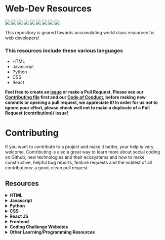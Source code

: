 # Web-Dev Resources

<a href="https://github.com/chryz-hub/web-dev-resources"><img src="https://img.shields.io/badge/PRs-welcome-green"></a> 
<a href="https://github.com/chryz-hub/web-dev-resources"><img src="https://img.shields.io/badge/Contributions-welcome-green"></a> 
<a href="https://github.com/chryz-hub/web-dev-resources/graphs/contributors"><img src="https://img.shields.io/github/contributors/chryz-Hub/web-dev-resources?style=plastic"></a>
<a href="https://github.com/chryz-hub/web-dev-resources/stargazers"><img src="https://img.shields.io/github/stars/chryz-Hub/web-dev-resources?style=plastic"></a>
<a href="https://github.com/chryz-hub/web-dev-resources/network/members"><img src="https://img.shields.io/github/forks/chryz-Hub/web-dev-resources?style=plastic"></a>
<a href="https://github.com/chryz-hub/web-dev-resources/issues?q=is%3Aopen+is%3Aissue"><img src="https://img.shields.io/github/issues/chryz-Hub/web-dev-resources?color=yellow&style=plastic"></a>
<a href="https://github.com/chryz-hub/web-dev-resources/issues?q=is%3Aissue+is%3Aclosed"><img src="https://img.shields.io/github/issues-closed/chryz-Hub/web-dev-resources?style=plastic"></a>
<a href="https://github.com/chryz-hub/web-dev-resources/pulls?q=is%3Aopen+is%3Apr"><img src="https://img.shields.io/github/issues-pr/chryz-Hub/web-dev-resources?color=blue&style=plastic"></a>
<a href="https://github.com/chryz-hub/web-dev-resources/pulls?q=is%3Apr+is%3Aclosed"><img src="https://img.shields.io/github/issues-pr-closed/chryz-Hub/web-dev-resources?color=blue&style=plastic"></a>


This repository is geared towards accumulating world class resources for web developers!

### This resources include these various languages

- HTML
- Javascript
- Python
- CSS
- React 

**Feel free to create an [issue](https://github.com/chryz-hub/web-dev-resources/issues) or make a Pull Request. Please see our [Contributing file](https://github.com/chryz-hub/web-dev-resources/blob/master/CONTRIBUTING.md)
first and our [Code of Conduct](https://github.com/chryz-hub/web-dev-resources/blob/master/CODE_OF_CONDUCT.md), before making new commits or opening a pull request, we appreciate it!
In order for us not to ignore your effort, please check well not to make a duplicate of a Pull Request (contribution)/ issue!**

# Contributing

If you want to contribute to a project and make it better, your help is very welcome. Contributing is also a great way to learn more about social coding on Github, new technologies and their ecosystems and how to make constructive, helpful bug reports, feature requests and the noblest of all contributions: a good, clean pull request.

## Resources

<details><summary><strong> HTML </summary><blockquote></strong>
You can create segments for html blogs, documentations, repositories, books and the rest by adding contents.
<br />
<br />
<details><summary>.html websites </summary><blockquote>
<ul>
  <li><a href="https://html5doctor.com"> HTML5 Doctor</a></li>
  <li><a href="https://www.w3resource.com/html/HTML-tutorials.php">w3resource- HTML</a></li>
  <li><a href="https://www.w3resource.com/html5/introduction.php">w3resource- HTML5</a></li>
  <li><a href="https://progate.com/courses/html">Progate</a></li>
  <li><a href="https://html5rocks.com"> HTML5 Rocks</a></li>
  <li><a href="https://www.afterhoursprogramming.com/tutorial/html/">After Hours Programming</a></li>
  <li><a href="https://htmlreference.io"> HTML5 Reference</a></li>
  <li><a href="https://www.geeksforgeeks.org/html-tutorials/?ref=lbp">GeeksforGeeks</a></li>
</ul>
</blockquote></details>

<details><summary> .html courses/videos </summary><blockquote>
<ul>
  <li><a href="https://www.classcentral.com/course/introhtml-4307?utm_source=fcc_medium&utm_medium=web&utm_campaign=cs_programming_july_2021">Introduction to HTML5</a></li>
  <li><a href="https://www.udemy.com/course/practical-html/">Learn Practical HTML Crash Course in 85-Minutes</a></li>
  <li><a href="https://www.udemy.com/course/html-introduction-course-learn-html-in-2-hours/">HTML Introduction Course</a></li>
  <li><a href="https://www.udemy.com/course/web-development-learn-by-doing-html5-css3-from-scratch-introductory/?LSNPUBID=JVFxdTr9V80&ranEAID=JVFxdTr9V80&ranMID=39197&ranSiteID=JVFxdTr9V80-wJX42730UtT4Yv9feNvCuQ&utm_medium=udemyads&utm_source=aff-campaign">Web Development By Doing: HTML / CSS From Scratch</a></li>
  <li><a href="https://www.udemy.com/course/how-i-landed-a-web-development-job-earned-5k-freelancing/?LSNPUBID=JVFxdTr9V80&ranEAID=JVFxdTr9V80&ranMID=39197&ranSiteID=JVFxdTr9V80-_DOkslmcJoCEChR4iCx5bw&utm_medium=udemyads&utm_source=aff-campaign">Learn HTML & CSS: How To Start Your Web Development Career</a></li>
  <li><a href="https://www.udemy.com/course/master-the-basics-of-html5-css3-beginner-web-development/?LSNPUBID=JVFxdTr9V80&ranEAID=JVFxdTr9V80&ranMID=39197&ranSiteID=JVFxdTr9V80-XOO.vj_kLoFIKkCA_..iPg&utm_medium=udemyads&utm_source=aff-campaign">Master the Basics of HTML5 & CSS3: Beginner Web Development</a></li>
</ul>
</blockquote></details>
</details>

<details><summary><strong> Javascript </summary><blockquote></strong>
You can create segments for javascript blogs, documentations, repositories, books and the rest by adding contents.
<br />
<br />
<details><summary> .js websites </summary><blockquote>
<ul>
  <li><a href="https://javascript.info">Javascript.info </a></li>
  <li><a href="https://www.vanillajavascriptprojects.com/">Vanilla Javacript Projects</a></li>
  <li><a href="https://progate.com/courses/es6">Progate</a></li>
  <li><a href="https://www.codecademy.com/catalog/language/javascript">codecademy</a></li>
  <li><a href="https://www.edx.org/learn/javascript">Edx</a></li>
  <li><a href="http://www.thatjsdude.com/interview/js1.html">JS: Interview Algorithm</a></li>
  <li><a href="https://Javascript30.com"> Javascript30</a></li>
  <li><a href="https://www.w3resource.com/javascript/javascript.php">w3resource</a></li>
  <li><a href="https://1loc.dev/"> Javascript Utilities</a></li>
  <li><a href="https://ui.dev/beginners-guide-to-javascript-prototype/">A Beginner's Guide to JavaScript's Prototype </a></li>
  <li><a href="https://www.programiz.com/javascript">Programiz</a></li>
  <li><a href="https://www.afterhoursprogramming.com/tutorial/javascript/">After Hours Programming</a></li>
  <li><a href="https://www.geeksforgeeks.org/javascript-tutorial/?ref=ghm">GeeksforGeeks</a></li>
</ul>
</blockquote></details>

<details><summary> .js courses/videos </summary><blockquote>
<ul>
  <li><a href="https://www.classcentral.com/course/javascript-4295">Interactivity with JavaScript</a></li>
  <li><a href="https://www.classcentral.com/course/web-application-development-4288">Web Application Development with JavaScript and MongoDB</a></li>
  <li><a href="https://www.classcentral.com/course/javascript-basics-36577">JavaScript Basics</a></li>
  <li><a href="https://www.classcentral.com/course/javascript-data-manipulation-43871">Data Manipulation in JavaScript</a></li>
  <li><a href="https://www.classcentral.com/course/edx-programming-for-the-web-with-javascript-8518">Programming for the Web with JavaScript</a></li>
  <li><a href="https://www.freecodecamp.org/learn/javascript-algorithms-and-data-structures/">JavaScript Algorithms and Data Structures</a></li>
  <li><a href="https://www.freecodecamp.org/learn/data-visualization/">Data Visualization</a></li>
  <li><a href="https://www.udemy.com/courses/search/?price=price-free&q=free+javascript+courses&sort=relevance&src=ukw">Free Udemy Javascript Courses</a></li>
  <li><a href="https://www.classcentral.com/course/javascript-jquery-json-9568">JavaScript, jQuery, and JSON</a></li>
</ul>
</blockquote></details>

<details><summary> .js repositories </summary><blockquote>
<ul>
  <li><a href="https://github.com/Asabeneh/30-Days-Of-JavaScript">30 Days Of JavaScript</a></li>
  <li><a href="https://github.com/GalvanizeOpenSource/Learn-To-Code-JavaScript">Learn To Code JavaScript</a></li>
  <li><a href="https://github.com/Asabeneh/JavaScript-for-Everyone">JavaScript For Everyone</a></li>
  <li><a href="https://github.com/ryanmcdermott/clean-code-javascript">Clean Code JavaScript</a></li>
  <li><a href="https://github.com/Asabeneh/Functional-Programming-in-JavaScript">Functional Programming in JavaScript</a></li>
  <li><a href="https://github.com/leonardomso/33-js-concepts">33 Concepts Every JavaScript Developer Should Know</a></li>
  <li><a href="https://github.com/30-seconds/30-seconds-of-code">30 seconds of code</a></li>
  <li><a href="https://github.com/thejsway/thejsway">The JavaScript Way</a></li>
  <li><a href="https://github.com/JSsnippets/JavaScript-snippets">JavaScript-snippets </a></li>
  <li><a href="https://github.com/john-smilga/javascript-basic-projects">Javascript Basic Projects</a></li>
  <li><a href="https://github.com/wesbos/beginner-javascript">Beginner JavaScript</a></li>
  <li><a href="https://www.rithmschool.com/courses/javascript-computer-science-fundamentals">Rithm School Computer Science Fundamentals with JavaScript</a></li>
  <li><a href="https://github.com/ironhack-labs/lab-javascript-vikings">LAB | JS Vikings</a></li>
  <li><a href="https://github.com/goldbergyoni/javascript-testing-best-practices">Javascript Testing Best Practices</a></li>
  <li><a href="https://github.com/lydiahallie/javascript-questions">Javascript Questions</a></li>
  <li><a href="https://gist.github.com/Geoff-Ford/c985b67a1a27deadb970d828b6a90282">Master the JavaScript Interview</a></li>
  <li><a href="https://github.com/trekhleb/javascript-algorithms">JavaScript Algorithms and Data Structures</a></li>
  <li><a href="https://github.com/getify/You-Dont-Know-JS">You Don't Know JS Yet</a></li>
  <li><a href="https://github.com/learning-zone/javascript-interview-questions">Learning zone -JavaScript Interview Questions</a></li>
  <li><a href="https://github.com/ganqqwerty/123-Essential-JavaScript-Interview-Questions">123-JavaScript Interview Questions</a></li>
  <li><a href="https://github.com/GitbookIO/javascript">Learn JavaScript</a></li>
  <li><a href="https://github.com/yeungon/In-JavaScript-we-trust">In JS we trust</a></li>
  <li><a href="https://github.com/knaxus/problem-solving-javascript">Problem Solving using Javascript</a></li>
  <li><a href="https://github.com/sadanandpai/javascript-code-challenges">JavaScript Modern Interview Code Challenges</a></li>
  <li><a href="https://github.com/vvscode/js--interview-questions">JS interview questions</a></li>
  <li><a href="https://github.com/kennymkchan/interview-questions-in-javascript">Interview Algorithm Questions in Javascript</a></li>
  <li><a href="https://github.com/micromata/awesome-javascript-learning">Awesome JavaScript Learning</a></li>
  <li><a href="https://github.com/amilajack/js-algorithms">JS Algos</a></li>
  <li><a href="https://github.com/learning-zone/javascript-interview-questions">Learning zone- JavaScript Interview Questions</a></li>
  <li><a href="https://github.com/benoitvallon/computer-science-in-javascript">Computer Science in JavaScript (ES5 and ES6)</a></li>
  <li><a href="https://github.com/rohan-paul/Awesome-JavaScript-Interviews">Awesome JavaScript Interviews</a></li>
  <li><a href="https://github.com/javascript-society/javascript-path">JavaScript Path</a></li>
  <li><a href="https://github.com/sudheerj/javascript-interview-questions">JavaScript Interview Questions & Answers</a></li>
  <li><a href="https://github.com/humanwhocodes/computer-science-in-javascript">Computer Science in JavaScript</a></li>
  <li><a href="https://github.com/mgechev/javascript-algorithms">javascript-algorithms</a></li>
  <li><a href="https://github.com/workshopper/javascripting">JAVASCRIPTING</a></li>
  <li><a href="https://github.com/loiane/javascript-datastructures-algorithms">Learning JavaScript Data Structures and Algorithms</a></li>
  <li><a href="https://github.com/TheOdinProject/javascript-exercises">Javascript Exercises</a></li>
  <li><a href="https://github.com/sorrycc/awesome-javascript">Awesome JavaScript </a></li>
  <li><a href="https://github.com/nas5w/javascript-tips-and-tidbits">JavaScript tips and tidibits</a></li>
  <li><a href="https://github.com/coodict/javascript-in-one-pic">JavaScript in one pic</a></li>
  <li><a href="https://github.com/lydiahallie/javascript-questions">Learn JavaScript</a></li>
  <li><a href="https://github.com/airbnb/javascript">Airbnb JavaScript Style Guide() {</a></li>
  <li><a href="https://github.com/TheAlgorithms/Javascript">The Algorithms - Javascript</a></li>
</ul>
</blockquote></details>

<details><summary> .js blogs </summary><blockquote>
<ul>
    <li><a href="https://dev.to/macmacky/70-javascript-interview-questions-5gfi">70 JavaScript Interview Questions</a></li>
</ul>
</blockquote></details>

<details><summary> .js books </summary><blockquote>
<ul>
  <li><a href="https://ubahthebuilder.gumroad.com/l/js-50">JavaScript Notes and Illustrations (50 concepts)</a></li>
  <li><a href="https://eloquentjavascript.net/">Eloquent JavaScript </a></li>
</ul>
</blockquote></details>
</details>

<details><summary><strong> Python </summary><blockquote></strong>
You can create segments for python blogs, documentations, repositories, books and the rest by adding contents.
<br />
<br />
<details><summary> .py websites </summary><blockquote>
<ul>
  <li><a href="https://pythonbasics.org">Python Basics</a></li>
  <li><a href="https://www.w3resource.com/python/python-tutorial.php">w3resource</a></li>
  <li><a href="https://intellipaat.com/blog/tutorial/python-tutorial/">intelliPaat</a></li>
  <li><a href="http://www.alan-g.me.uk/l2p/index.htm">Learning To Program</a></li>
  <li><a href="https://www.afterhoursprogramming.com/tutorial/python/">After Hours Programming</a></li>
  <li><a href="https://pymbook.readthedocs.io/en/latest/index.html#welcome-to-python-for-you-and-me">Python for you and me</a></li>
  <li><a href="https://learnpython.org">Learn Python</a></li>
  <li><a href="https://py4e.com">Py4e</a></li>
  <li><a href="https://thepythonguru.com/">ThePythonGuru</a></li>
  <li><a href="https://www.python-course.eu/python3_course.php">Python Course</a></li>
  <li><a href="https://stephensugden.com/crash_into_python/">Crash into Python</a></li>
  <li><a href="http://pythontutor.com/">Pyton Tutor</a></li>
  <li><a href="https://diveintopython3.net/">Dive Into Python 3</a></li>
  <li><a href="https://pythonprogramming.net">Python Programming</a></li>
  <li><a href="https://docs.python.org/3/tutorial/index.html">Python Official Documentation</a></li>
  <li><a href="https://automatetheboringstuff.com">Automate the Boring Stuff with Python</a></li>
  <li><a href="https://www.tutorialspoint.com/python/index.htm">w3schools</a></li>
  <li><a href="https://www.codecademy.com/catalog/language/python">codecademy</a></li>
  <li><a href="https://www.kaggle.com/learn/python">Kaggle</a></li>
  <li><a href="https://www.w3schools.com/python/">TutorialsPoint</a></li>
  <li><a href="https://www.programiz.com/python-programming">Programiz</a></li>
  <li><a href="https://realpython.com">Real Python</a></li>
  <li><a href="https://www.sololearn.com/learning/1073">Sololearn</a></li>
  <li><a href="http://algosaur.us/data-structures-basics/">Algosaurus- A graphic guide to algorithms</a></li>
  <li><a href="https://developers.google.com/edu/python">Google's Python Class</a></li>
  <li><a href="https://www.fullstackpython.com/">Full Stack Python</a></li>
  <li><a href="https://learnxinyminutes.com/docs/python/">Learn X In Y Minutes</a></li>
  <li><a href="https://progate.com/languages/python">Progate</a></li>
  <li><a href="https://www.pythonforbeginners.com/">PythonForBeginners</a></li>
  <li><a href="https://www.edx.org/learn/python">Edx</a></li>
  <li><a href="https://wwhttps://www.geeksforgeeks.org/python-programming-language/">GeeksforGeeks</a></li>
  <li><a href="https://www.pythoncheatsheet.org/">Python Cheatsheet</a></li>
  <li><a href="https://docs.python-guide.org/">The Hitchhiker’s Guide to Python</a></li>
</ul>
</blockquote></details>

<details><summary> .py courses/videos </summary><blockquote>
<ul>
  <li><a href="https://www.coursera.org/learn/python-crash-course">Crash Course on Python</a></li>
  <li><a href="https://www.coursera.org/learn/python">Programming for Everybody (Getting Started with Python)</a></li>
  <li><a href="https://www.coursera.org/learn/python-data">Python Data Structures</a></li>
  <li><a href="https://www.coursera.org/specializations/python-3-programming">Python 3 Programming Specialization</a></li>
  <li><a href="https://www.classcentral.com/course/interactivepython1-408?utm_source=fcc_medium&utm_medium=web&utm_campaign=cs_programming_july_2021">An Introduction to Interactive Programming in Python (Part 1)</a></li>
  <li><a href="https://www.classcentral.com/course/programming1-385?utm_source=fcc_medium&utm_medium=web&utm_campaign=cs_programming_july_2021">Learn to Program: The Fundamentals</a></li>
  <li><a href="https://www.classcentral.com/course/python-programming-9549?utm_source=fcc_medium&utm_medium=web&utm_campaign=cs_programming_july_2021">Python Programming Essentials</a></li>
  <li><a href="https://www.udemy.com/course/free-python/?LSNPUBID=JVFxdTr9V80&ranEAID=JVFxdTr9V80&ranMID=39197&ranSiteID=JVFxdTr9V80-n9wcejNnSiOzMzOge8KRYg&utm_medium=udemyads&utm_source=aff-campaign">Python for Absolute Beginners!</a></li>
  <li><a href="https://www.coursera.org/learn/machine-learning">Machine Learning</a></li>
  <li><a href="https://www.udemy.com/course/complete-python-bootcamp/?ranMID=39197&ranEAID=jU79Zysihs4&ranSiteID=jU79Zysihs4-_AdSId0p3CHnD.c78AXWJQ&utm_source=aff-campaign&utm_medium=udemyads&LSNPUBID=jU79Zysihs4">2021 Complete Python Bootcamp From Zero to Hero in Python</a></li>
  <li><a href="https://www.edx.org/course/introduction-to-computer-science-and-programming-using-python-2">Introduction To Computer Science And Programming Using Python</a></li>
  <li><a href="https://www.youtube.com/watch?v=JJmcL1N2KQs">Python Crash Course by Traversy Media</a></li>
  <li><a href="https://www.udemy.com/course/introduction-to-programming-with-python-beginners-course/?LSNPUBID=JVFxdTr9V80&ranEAID=JVFxdTr9V80&ranMID=39197&ranSiteID=JVFxdTr9V80-l7B_PxBM3rarGy2a37ZOIQ&utm_medium=udemyads&utm_source=aff-campaign">Introduction To Programming with Python</a></li>
  <li><a href="https://www.rithmschool.com/courses/python-fundamentals-part-1">Rithm School Python Fundamentals Part I</a></li>
  <li><a href="https://www.rithmschool.com/courses/python-fundamentals-part-2">Rithm School Python Fundamentals Part II</a></li>
  <li><a href="https://www.udemy.com/course/an-introduction-to-python-programming/?LSNPUBID=JVFxdTr9V80&ranEAID=JVFxdTr9V80&ranMID=39197&ranSiteID=JVFxdTr9V80-nGbPJ1nSdDePVzFs3c.OWA&utm_medium=udemyads&utm_source=aff-campaign">An Introduction to Python Programming</a></li>
  <li><a href="https://www.udemy.com/course/python-3-for-total-beginners/?LSNPUBID=JVFxdTr9V80&ranEAID=JVFxdTr9V80&ranMID=39197&ranSiteID=JVFxdTr9V80-8o.GeO9j_xbjvsLSjKml6A&utm_medium=udemyads&utm_source=aff-campaign">Learn Python 3.6 for Total Beginners</a></li>
  <li><a href="https://www.udemy.com/courses/search/?price=price-free&q=free+python+courses&sort=relevance&src=ukw">Free Udemy Python Courses</a></li>
  <li><a href="https://www.udemy.com/course/try-django-v1-11-python-web-development/?LSNPUBID=JVFxdTr9V80&ranEAID=JVFxdTr9V80&ranMID=39197&ranSiteID=JVFxdTr9V80-KU104N._QL8WSDddp4avHA&utm_medium=udemyads&utm_source=aff-campaign">Try Django 1.11 // Python Web Development</a></li>
  <li><a href="https://www.freecodecamp.org/learn/scientific-computing-with-python/">Scientific Computing with Python</a></li>
  <li><a href="https://www.freecodecamp.org/learn/data-analysis-with-python/">Data Analysis with Python</a></li>
  <li><a href="https://www.udemy.com/course/100-days-of-code/">100 Days of Code - The Complete Python Pro Bootcamp for 2021</a></li>
  <li><a href="https://www.udemy.com/course/python-the-complete-python-developer-course/">Learn Python Programming Masterclass</a></li>
  <li><a href="https://www.youtube.com/watch?v=vQqisFjAnsE&list=PLpMTHmi814W0nSToTOC0Q18kREOjcJspW">Python Tutorial Based on the Official Documentation</a></li>
  <li><a href="https://www.freecodecamp.org/learn/machine-learning-with-python/">Machine Learning with Python</a></li>
</ul>
</blockquote></details>

<details><summary> .py repositories </summary><blockquote>
<ul>
 <li><a href="https://github.com/realpython/python-guide">Hitchhiker's Guide to Python</a></li>
 <li><a href="https://github.com/vinta/awesome-python">Awesome Python</a></li>
 <li><a href="https://github.com/rasbt/python_reference">Python Reference</a></li>
 <li><a href="https://github.com/quobit/awesome-python-in-education">awesome-python-in-education</a></li>
 <li><a href="https://github.com/huangsam/ultimate-python">Ultimate Python study guide</a></li>
 <li><a href="https://github.com/30-seconds/30-seconds-of-python">30 seconds of python</a></li>
 <li><a href="https://github.com/GalvanizeOpenSource/python-resources">python-resources</a></li>
 <li><a href="https://github.com/Asabeneh/Python">Python</a></li>
 <li><a href="https://github.com/arpan74/ctci-python-solutions">Cracking the Coding Interview in Python</a></li>
 <li><a href="https://github.com/towardsai/tutorials">Tutorials</a></li>
  <li><a href="https://github.com/devAmoghS/Python-Interview-Problems-for-Practice">Python Interview Problems For Practice</a></li>
 <li><a href="https://github.com/ProgrammingHero1/100-plus-python-coding-problems-with-solutions">100 Plus Python Coding Problems With Solutions</a></li>
 <li><a href="https://github.com/amboulouma/python-ultimate-tutorial">Python Ultimate Tutorial</a></li>
 <li><a href="https://github.com/AsciiKay/Beginners-Python-Examples">Beginners-Python-Programs</a></li>
 <li><a href="https://github.com/Akuli/python-tutorial">Python programming tutorial for beginners</a></li>
 <li><a href="https://github.com/jerry-git/learn-python3">learn-python3</a></li>
 <li><a href="https://github.com/nairuzabulhul/.CodeBits">CodeBits</a></li>
  <li><a href="https://github.com/learning-zone/python-interview-questions">Python Interview Questions</a></li>
 <li><a href="https://github.com/gautam1858/python-awesome">python-awesome</a></li>
 <li><a href="https://github.com/talkpython/100daysofcode-with-python-course">100 DaysOfCode with Python</a></li>
 <li><a href="https://github.com/Asabeneh/30-Days-Of-Python">30 Days Of Python</a></li>
 <li> <a href ="https://github.com/ForrestKnight/open-source-cs-python">The Python Open Source Computer Science Degree</a></li>
 <li><a href="https://github.com/pamoroso/free-python-books">Free Python Books</a></li>
 <li><a href="https://github.com/xxg1413/python">FlyPython</a></li>
 <li><a href="https://github.com/darkprinx/break-the-ice-with-python">Break The Ice With Python</a></li>
 <li><a href="https://github.com/Junnplus/awesome-python-books">Awesome Python Books</a></li>
 <li><a href="https://github.com/trekhleb/learn-python">learn-python</a></li>
 <li><a href="https://github.com/joaoventura/full-speed-python">full-speed-python</a></li>
 <li><a href="https://github.com/TheAlgorithms/Python">The Algorithms - Python</a></li>
</ul>
</blockquote></details>

<details><summary> .py podcasts </summary><blockquote>
<ul>
  <li><a href="https://djangochat.com/">Django Chat</a></li>
  <li><a href="https://podcastinit.com/">Podcast.\_\_init__</a></li>
  <li><a href="https://pythonbytes.fm">Python Bytes</a></li>
  <li><a href="https://runninginproduction.com/">Running in Production</a></li>
  <li><a href="https://talkpython.fm/">Talk Python To Me</a></li>
  <li><a href="https://realpython.com/podcasts/rpp/">The Real Python Podcast</a></li>
  <li><a href="https://testandcode.com/">Test and Code</a></li>
</ul>
</blockquote></details>

<details><summary> .py blogs </summary><blockquote>
<ul>
  <li><a href="https://dev.to/aatmaj/launching-the-learning-python-course-5f31">Learning Python course</a></li>
</ul>
</blockquote></details>

<details><summary> .py books </summary><blockquote>
<ul>
  <li><a href="https://greenteapress.com/wp/think-python-2e/">Think Python</a></li>
  <li><a href="https://greenteapress.com/wp/learning-with-python/">Learning with Python- How to Think Like a Computer Scientist</a></li>
  <li><a href="https://www.pdfdrive.com/learning-python-powerful-object-oriented-programming-e169780738.html">Learning Python: powerful object-oriented programming</a></li>
  <li><a href="https://www.pdfdrive.com/introduction-to-machine-learning-with-python-e58337749.html">Introduction to Machine Learning with Python</a></li>
  <li><a href="https://python.swaroopch.com/">A Byte of Python</a></li>
  <li><a href="https://greenteapress.com/wp/learning-with-python/">Learning with Python: How to Think Like a Computer Scientist</a></li>
  <li><a href="https://nostarch.com/beyond-basic-stuff-python">Beyond the Basic Stuff with Python</a></li>
  <li><a href="https://nostarch.com/Dive-Into-Algorithms">Dive Into Algorithms</a></li>
  <li><a href="https://nostarch.com/crackingcodes">Cracking Codes with Python</a></li>
  <li><a href="https://www.pdfdrive.com/python-cookbook-recipes-for-mastering-python-3-e187326224.html">Python Cookbook: Recipes for Mastering Python 3</a></li>
  <li><a href="https://www.academia.edu/44608760/GLOBAL_EDITION_FOURTH_EDITION_Starting_Out_with_Python">Starting Out With Python</a></li>
  <li><a href="https://learnpythonthehardway.org/book/">Learn Python The Hard Way</a></li>
  <li><a href="https://inventwithpython.com/invent4thed/">Invent Your Own Computer Games with Python</a></li>
  <li><a href="https://www.pdfdrive.com/python-crash-course-a-hands-on-project-based-introduction-to-programming-e190067998.html">Python Crash Course: A Hands-On, Project-Based Introduction to Programming</a></li>
  <li><a href="https://www.oreilly.com/library/view/fluent-python/9781491946237/)">Fluent Python</a></li>
</ul>
</blockquote></details>

<details><summary> .py newsletters </summary><blockquote>
<ul>
  <li><a href="http://pycoders.com/">Pycoder's Weekly</a></li>
  <li><a href="https://realpython.com/python-tricks/">Python Tricks</a></li>
  <li><a href="http://www.pythonweekly.com/">Python Weekly</a></li>
</ul>
</blockquote></details>
</details>


<details><summary><strong> CSS </summary><blockquote></strong>
You can create segments for css blogs, documentations, repositories, books and the rest by adding contents.
<br />
<br />
<details><summary> .css websites </summary><blockquote>
<ul>
  <li><a href="https://css-tricks.com">CSS tricks </a></li>
  <li><a href="https://cssreference.io"> CSS Reference</a></li>
  <li><a href="https://www.w3resource.com/css/CSS-tutorials.php">CSS Tutorials</a></li>
  <li><a href="https://www.afterhoursprogramming.com/tutorial/css/">After Hours Programming</a></li>
  <li><a href="https://cssportal.com">CSS Portal</a></li>
  <li><a href="https://enjoycss.com">Enjoy CSS</a></li>
  <li><a href="https://csslayout.io/">CSS Layout </a></li>
  <li><a href="https://cssdeck.com">CSS Deck</a></li>
  <li><a href="https://webcode.tools/css-generator">Web Tools</a></li>
  <li><a href="https://csstriggers.com">CSS Triggers</a></li>
  <li><a href="https://www.geeksforgeeks.org/css-tutorials/?ref=lbp">GeeksforGeeks</a></li>
  <li><a href="https://cubic-bezier.com">Cubic Bezier</a></li>
</ul>
</blockquote></details>

<details><summary> .css courses/videos </summary><blockquote>
<ul>
  <li><a href="https://www.classcentral.com/course/introcss-4294?utm_source=fcc_medium&utm_medium=web&utm_campaign=cs_programming_july_2021">Introduction to CSS3</a></li>
</ul>
</blockquote></details>

<details><summary> .css games </summary><blockquote>
<ul>
  <li><a href="https://cssbattle.dev">CSS Battle</a></li>
  <li><a href="https://flukeout.github.io/"> CSS Diner</a></li>
  <li><a href="https://gridcritters.com">Grid Critters</a></li>
  <li><a href="https://cssgridgraden.com">Grid Garden</a></li>
  <li><a href="https://codepip.com">Codepip</a></li>
  <li><a href="https://flexboxdefense.com">Flexbox Defense</a></li>
  <li><a href="https://mastery.games/flexboxzombies/">Flexbox Zombies</a></li>
  <li><a href="https://flexboxfroggy.com">Flexbox Froggy</a></li>
</ul>
</blockquote></details>

<details><summary> .css repositories </summary><blockquote>
<ul>
  <li><a href="https://github.com/airbnb/javascript/tree/master/react">Airbnb React/JSX Style Guide</a></li>
  <li><a href="https://github.com/30-seconds/30-seconds-of-css">30 seconds of css</a></li>
  <li><a href="https://github.com/learning-zone/css-interview-questions">Learning zone- CSS interview questions</a></li>
  <li><a href="https://github.com/troxler/awesome-css-frameworks">Awesome CSS Frameworks</a></li>
  <li><a href="https://github.com/you-dont-need/You-Dont-Need-JavaScript">You Don't Need JavaScript</a></li>
</ul>
</blockquote></details>
</details>

<details><summary><strong> React JS </summary><blockquote></strong>
You can create segments for react blogs, documentations, repositories, books and the rest by adding contents.
<br />
<br />
<details><summary> .js(react) websites </summary><blockquote>
<ul>
  <li><a href="https://reactjs.org/docs/getting-started.html">React Docs</a></li>
  <li><a href="https://www.devintro.com/p/free-ultimate-react-resources-zero">Free ultimate React resources. Zero to Hero in React</a></li>
  <li><a href="https://progate.com/courses/react">Progate</a></li>
  <li><a href="https://ui.dev/react-interview-questions/"> React Interview Questions</a></li>
  <li><a href="https://www.geeksforgeeks.org/reactjs-tutorials/?ref=lbp">GeeksforGeeks</a></li>
  <li><a href="https://reactforbeginners.com/">React For Beginners</a></li>
</ul>
</blockquote></details>

<details><summary> .js(react) repositories </summary><blockquote>
<ul>
  <li><a href="https://github.com/Asabeneh/30-Days-Of-React">30 Days Of React</a></li>
  <li><a href="https://github.com/enaqx/awesome-react">Awesome React</a></li>
  <li><a href="https://github.com/necolas/react-native-web">React Native for Web</a></li>
  <li><a href="https://github.com/kriasoft/react-starter-kit">React Starter Kit</a></li>
  <li><a href="https://github.com/reactjs">React Community</a></li>
  <li><a href="https://github.com/learning-zone/react-interview-questions">Learning zone- React Interview Questions</a></li>
  <li><a href="https://github.com/jondot/awesome-react-native">Awesome React Native</a></li>
  <li><a href="https://github.com/sudheerj/reactjs-interview-questions">React Interview Questions & Answers</a></li>
  <li><a href="https://github.com/30-seconds/30-seconds-of-react">30 seconds of react</a></li>
  <li><a href="https://github.com/brillout/awesome-react-components">Absolutely Awesome React Components & Libraries</a></li>
  <li><a href="https://github.com/Asabeneh/React-For-Everyone">React For Everyone</a></li>
  <li><a href="https://github.com/wesbos/React-For-Beginners-Starter-Files">React For Beginners</a></li>
</ul>
</blockquote></details>

<details><summary> .js(react) courses/videos </summary><blockquote>
<ul>
  <li><a href="https://www.freecodecamp.org/news/learn-react-js-in-this-free-7-hour-course/">Learn React JS in This Free 7-Hour Course</a></li>
  <li><a href="https://scrimba.com/playlist/p7P5Hd">Learn React for free</a></li>
  <li><a href="https://www.classcentral.com/course/react-native-11687">Multiplatform Mobile App Development with React Native</a></li>
  <li><a href="https://www.classcentral.com/course/front-end-react-11322">Front-End Web Development with React</a></li>
  <li><a href="https://www.classcentral.com/course/edx-introduction-to-reactjs-8770">Introduction to ReactJS</a></li>
  <li><a href="https://www.classcentral.com/course/edx-cs50-s-mobile-app-development-with-react-native-11505">CS50's Mobile App Development with React Native</a></li>
  <li><a href="https://www.classcentral.com/course/edx-react-router-and-redux-11641">React Router and Redux</a></li>
  <li><a href="https://www.classcentral.com/course/youtube-react-tutorials-45764">React Tutorials</a></li>
  <li><a href="https://www.classcentral.com/course/edx-developing-cloud-applications-with-node-js-and-react-20968">Developing Cloud Applications with Node.js and React</a></li>
  <li><a href="https://www.classcentral.com/course/udemy-react-vs-angular-vs-vuejs-by-example-27055">React vs Angular vs Vue.js by Example</a></li>
  <li><a href="https://www.classcentral.com/course/youtube-complete-react-tutorial-with-redux-45791">Complete React Tutorial (with Redux)</a></li>
  <li><a href="https://www.classcentral.com/course/youtube-react-redux-firebase-app-tutorial-45792">React, Redux & Firebase App Tutorial</a></li>
  <li><a href="https://www.classcentral.com/course/udemy-new-react-firebase-real-time-serverless-app-32088">React + Firebase: For Beginners</a></li>
  <li><a href="https://www.classcentral.com/course/youtube-react-native-tutorial-for-beginners-45789">React Native Tutorial for Beginners</a></li>
  <li><a href="https://www.classcentral.com/course/udemy-learning-react-and-redux-decoupling-with-st-26992">React and Redux Masterclass</a></li>


</ul>
</blockquote></details>
</details>

<details><summary><strong> Frontend </summary><blockquote></strong>
You can create segments for frontend development blogs, documentations, repositories, books and the rest by adding contents.
<br />
<br />
<details><summary> frontend websites </summary><blockquote>
<ul>
  <li><a href="https://www.frontendmentor.io/">Frontend Mentor | Front-end coding challenges using a real-life workflow</a></li>
  <li><a href="https://responsive.page/">Responsive Design Patterns</a></li>
  <li><a href="https://getfrontend.tips/all.html">Front-end Tips</a></li>
  <li><a href="https://thatjsdude.com/interview/">Front end Interview Questions</a></li>
  <li><a href="https://developer.mozilla.org/en-US/docs/Learn/Front-end_web_developer">MDN- Front end web developer</a></li>
</ul>
</blockquote></details>

<details><summary> frontend courses/videos </summary><blockquote>
<ul>
  <li><a href="https://www.udemy.com/course/foundations-of-front-end-development/?LSNPUBID=JVFxdTr9V80&ranEAID=JVFxdTr9V80&ranMID=39197&ranSiteID=JVFxdTr9V80-mf814mAIGx6aIlDbmfeu8Q&utm_medium=udemyads&utm_source=aff-campaign">Foundations of Front-End Web Development</a></li>
  <li><a href="https://www.classcentral.com/course/kadenze-web-coding-fundamentals-html-css-and-javascript-3781">Web Coding Fundamentals: HTML, CSS and Javascript</a></li>
  <li><a href="https://www.classcentral.com/course/freecodecamp-front-end-libraries-34061">Front End Development Libraries</a></li>
  <li><a href="https://www.classcentral.com/course/udacity-intro-to-html-and-css-2659?utm_source=fcc_medium&utm_medium=web&utm_campaign=cs_programming_july_2021">Intro to HTML and CSS</a></li>
  <li><a href="https://www.classcentral.com/course/web-frameworks-4240">Front-End Web UI Frameworks and Tools</a></li>
  <li><a href="https://www.freecodecamp.org/learn/responsive-web-design/">Responsive Web Design</a></li>
  <li><a href="https://www.classcentral.com/course/html-css-javascript-for-web-developers-4270">HTML, CSS, and Javascript for Web Developers</a></li>
  <li><a href="https://www.classcentral.com/course/duke-programming-web-4256">Programming Foundations with JavaScript, HTML and CSS</a></li>
  <li><a href="https://www.freecodecamp.org/learn/front-end-libraries/">Front End Development Libraries</a></li>
</ul>
</blockquote></details>

<details><summary> frontend repositories </summary><blockquote>
<ul>
  <li><a href="https://github.com/thedaviddias/Front-End-Checklist">Front End Checklist</a></li>
  <li><a href="https://github.com/h5bp/Front-end-Developer-Interview-Questions">Front end Developer Interview Questions</a></li>
  <li><a href="https://github.com/khan4019/front-end-Interview-Questions">Front end Interview Questions</a></li>
  <li><a href="https://github.com/sunil12738/frontend-developer-interview-questions">Frontend UI Developer Interview Questions</a></li>
  <li><a href="https://github.com/wwwebman/front-end-interview-questions">Front End Interview Questions and Answers</a></li>
  <li><a href="https://github.com/yangshun/front-end-interview-handbook">Front End Interview   Handbook</a></li>
  <li><a href="https://github.com/harishekhar/frontend-interview-questions">Interview Questions</a></li>
  <li><a href="https://github.com/MarkoDenic/web-development-resources">Awesome Web Development Resources</a></li>
  <li><a href="https://github.com/bcherny/frontend-interview-questions">The Best Frontend JavaScript Interview Questions: Answers</a></li>
  <li><a href="https://github.com/markodenic/awesome-html-css-js-tips">Awesome HTML/CSS/JS Tips</a></li>
</ul>
</blockquote></details>
</details>

<details><summary><strong> Coding Challenge Websites </summary><blockquote></strong>
  <ul>
    <li><a href="https://www.topcoder.com/challenges/?pageIndex=1">TopCoder</a></li>
    <li><a href="https://www.coderbyte.com/">Coderbyte </a></li>
    <li><a href="https://projecteuler.net/">ProjectEuler </a></li>
    <li><a href="https://www.hackerrank.com/dashboard">HackerRank </a></li>
    <li><a href="https://www.codechef.com/">CodeChef </a></li>
    <li><a href="https://exercism.io/">exercism </a></li>
    <li><a href="https://www.codewars.com/">Codewars </a></li>
    <li><a href="https://leetcode.com/">LeetCode </a></li>
    <li><a href="https://www.spoj.com/">SPOJ</a></li>
    <li><a href="https://www.codingame.com/">CodinGame</a></li>
    <li><a href="http://www.hackerearth.com/">HackerEarth</a></li>
    <li><a href="https://www.reddit.com/r/dailyprogrammer">DailyProgrammer</a></li>
    <li><a href="https://codility.com/programmers/">Codility</a></li>
    <li><a href="http://www.codeeval.com/">CodeEval </a></li>
    <li><a href="http://rosalind.info/problems/locations/">Rosalind</a></li>
    <li><a href="http://fightcodegame.com/">FightCode</a></li>
    <li><a href="http://codeforces.com/">Codeforces</a></li>
    <li><a href="https://www.kaggle.com/">Kaggle</a></li>
    <li><a href="https://geektastic.com/">geektastic</a></li>
    <li><a href="http://www.programmr.com/">Programmr</a></li>
    <li><a href="https://codegym.cc/">CodeGym</a></li>
    <li><a href="https://www.interviewcake.com/">Interview Cake</a></li>
    <li><a href="https://www.dailycodingproblem.com/">Daily Coding Problem</a></li> 
    <li><a href="https://codepen.io/challenges">CodePen</a></li>
    <li><a href="https://www.pramp.com/#/">Pramp</a></li>
    <li><a href="https://www.testdome.com/Tests">Testdome </a></li>
    <li><a href="https://www.interviewbit.com/">InterviewBit</a></li>
    <li><a href="https://interviewing.io/">interviewing.io</a></li>
    <li><a href="https://practice.geeksforgeeks.org/">GeeksForGeeks</a></li>
    <li><a href="https://www.urionlinejudge.com.br/judge/en/login">URI Online Judge</a></li>
    <li><a href="https://challenges.reply.com/tamtamy/home.action">Reply Challenges</a></li>
    <li><a href="https://codingcompetitions.withgoogle.com/kickstart">Kick Start</a></li>
    <li><a href="https://codingcompetitions.withgoogle.com/codejam">Code Jam</a></li>
    <li><a href="https://codingbat.com/">CodingBat</a></li>
    <li><a href="https://codesignal.com/">CodeSignal</a></li>
    <li><a href="https://edabit.com/">Edabit</a></li>
    <li><a href="http://www.pythonchallenge.com/">PythonChallenge</a></li>
    <li><a href="https://dare2compete.com/">Dare2Compete </a></li>
    <li><a href="https://judocoder.com/challenges/">JudoCoder </a></li>
  </ul>
</blockquote></details>
</details>

<details><summary><strong> Other Learning/Programming Resources </summary><blockquote></strong>

<details><summary>Repositories</summary><blockquote>
<ul>
    <li><a href="https://github.com/microsoft/Web-Dev-For-Beginners">Web Dev For Beginners</a></li>
    <li><a href="https://github.com/EbookFoundation/free-programming-books">Free Programming Books</a></li>
    <li><a href="https://github.com/MunGell/awesome-for-beginners">Awesome Beginner Friendly Projects</li>
    <li><a href="https://github.com/jwasham/coding-interview-university">Coding Interview University </a></li>
    <li><a href="https://github.com/AkashSingh3031/The-Complete-FAANG-Preparation">The Complete FAANG Preparation</a></li>
    <li><a href="https://github.com/gothinkster/realworld">Real World</a></li>
    <li><a href="https://github.com/gothinkster/realworld">Real World</a></li>
    <li><a href="https://github.com/smv1999/CompetitiveProgrammingQuestionBank">Competitive Programming Question Bank</a></li>
    <li><a href="https://github.com/jamiebuilds/itsy-bitsy-data-structures">Itsy Bitsy Data Structures</a></li>
    <li><a href="https://github.com/iamtodor/data-science-interview-questions-and-answers">Data Science Interview Questions And Answers</a></li>
    <li><a href="https://github.com/Just-A-Visitor/Algorithmic-Pseudocode">Algorithmic Pseudocode</a></li>
    <li><a href="https://github.com/FAQGURU/FAQGURU">FAQ GURU</a></li>
    <li><a href="https://github.com/learning-zone/website-templates#html5-website-templates-for-begginers-and-professionals">HTML5 Website Templates (For Begginers and Professionals)</a></li>
    <li><a href="https://github.com/sudheerj/vuejs-interview-questions">vuejs-interview-questions</a></li>
    <li><a href="https://github.com/sachuverma/DataStructures-Algorithms">DATA STRUCTURES & ALGORITHMS</a></li>
    <li><a href="https://github.com/devAmoghS/Machine-Learning-with-Python">Machine Learning-With Python</a></li>
    <li><a href="https://github.com/rbhatia46/Data-Science-Interview-Resources">Data Science Interview Resources </a></li>
    <li><a href="https://github.com/MrMimic/data-scientist-roadmap">Data Scientist Roadmap</a></li>
    <li><a href="https://github.com/mtdvio/every-programmer-should-know">Every Programmer Should Know </a></li>
    <li><a href="https://github.com/alexeygrigorev/data-science-interviews">Data Science Interviews</a></li>
    <li><a href="https://github.com/binhnguyennus/awesome-scalability">Awesome Scalability</a></li>
    <li><a href="https://github.com/twowaits/SDE-Interview-Questions">SDE Interview Questions</a></li>
    <li><a href="https://github.com/checkcheckzz/system-design-interview">System Design Interview</a></li>
    <li><a href="https://github.com/donnemartin/interactive-coding-challenges">Interactive Coding Challenges</a></li>
    <li><a href="https://github.com/GalvanizeOpenSource/100-ds-problems">100 Data Science Programming Problems</a></li>
    <li><a href="https://github.com/elsewhencode/project-guidelines">Project Guidelines</a></li>
    <li><a href="https://github.com/AsishRaju/450-DSA">450-DSA Cracker </a></li>
    <li><a href="https://github.com/khangich/machine-learning-interview">Machine Learning Interviews</a></li>
    <li><a href="https://github.com/Olshansk/interview">Interview</a></li>
    <li><a href="https://github.com/goldbergyoni/javascript-testing-best-practices">JavaScript & Node.js Best Testing Practices</a></li>
    <li><a href="https://github.com/sudheerj/angular-interview-questions">Angular Interview Questions & Answers</a></li>
    <li><a href="https://github.com/GalvanizeOpenSource/100-ds-problems">100 Data Science Programming Problems</a></li>
    <li><a href="https://github.com/prasadgujar/low-level-design-primer">Interlow level design primerview</a></li>
    <li><a href="https://github.com/amilajack/reading">Computer Science Reading List</a></li>
    <li><a href="https://github.com/Olshansk/interview">Interview</a></li>
    <li><a href="https://github.com/aershov24/web-developer-interview-questions">Web Developer Interview Questions</a></li>
    <li><a href="https://github.com/goldbergyoni/various-testing-examples">Javascript Testing A-Z</a></li>
    <li><a href="https://github.com/goldbergyoni/ui-testing-best-practices">UI Testing Best Practices</a></li>
    <li><a href="https://github.com/goldbergyoni/nodebestpractices">Node.js Best Practices</a></li>
    <li><a href="https://github.com/puncsky/system-design-and-architecture">System Design and Architecture</a></li>
    <li><a href="https://github.com/jdsutton/Technical-Interview-Megarepo">Technical Interview Megarepo</a></li>
    <li><a href="https://github.com/indy256/Full-stack-Developer-Interview-Questions-and-Answers">Full-stack Developer Interview Questions and Answers</a></li>
    <li><a href="https://github.com/kdn251/interviews">Interviews</a></li>
    <li><a href="https://github.com/louisfb01/start-machine-learning-in-2020">Start Machine Learning</a></li>
    <li><a href="https://github.com/arialdomartini/Back-End-Developer-Interview-Questions">Back-End Developer Interview Questions</a></li>
    <li><a href="https://github.com/apptension/developer-handbook">Developer Handbook</a></li>
    <li><a href="https://github.com/30-seconds/30-seconds-of-interviews">30 seconds of interviews</a></li>
     <li><a href="https://github.com/TheAlgorithms/Algorithms-Explanation">Algorithms-Explanation</a></li>
    <li><a href="https://github.com/jasonbarry/github-actions-starter-pack">GitHub Actions Starter Pack</a></li>
    <li><a href="https://github.com/DopplerHQ/awesome-interview-questions">Awesome Interviews </a></li>
    <li><a href="https://github.com/public-apis/public-apis">Public APIs </a></li>
    <li><a href="https://github.com/viraptor/reverse-interview">Reverse interview</a></li>
    <li><a href="https://github.com/donnemartin/system-design-primer">The System Design Primer</a></li>
    <li><a href="https://github.com/ashleymcnamara/learn_to_code">learn to code </a></li>
    <li><a href="https://github.com/ripienaar/free-for-dev">Free For Dev</a></li>
    <li><a href="https://github.com/jayshah19949596/CodingInterviews">Coding Interviews</a></li>
    <li><a href="https://github.com/kamranahmedse/developer-roadmap">Developer Roadmap </a></li>
    <li><a href="https://github.com/sindresorhus/awesome">Awesome</a></li>
    <li><a href="https://github.com/open-guides/og-aws">OG AWS</a></li>
    <li><a href="https://github.com/aershov24/full-stack-interview-questions">Full Stack Interview Questions </a></li>
    <li><a href="https://github.com/kettanaito/naming-cheatsheet">Naming cheatsheet</a></li>
    <li><a href="https://github.com/learning-zone/nodejs-interview-questions">Node.js Interview Questions</a></li>
    <li><a href="https://github.com/yangshun/tech-interview-handbook">Tech Interview Handbook</a></li>
  </ul>
</blockquote></details>

<details><summary> Courses/Videos </summary><blockquote>
<ul>
  <li><a href="https://www.classcentral.com/course/edx-cs50-s-introduction-to-computer-science-442?utm_source=fcc_medium&utm_medium=web&utm_campaign=cs_programming_july_2021">CS50's Introduction to Computer Science</a></li>
  <li><a href="https://www.classcentral.com/course/edx-computer-science-101-2175?utm_source=fcc_medium&utm_medium=web&utm_campaign=cs_programming_july_2021">Computer Science 101</a></li>
  <li><a href="https://www.classcentral.com/course/edx-programming-basics-1650?utm_source=fcc_medium&utm_medium=web&utm_campaign=cs_programming_july_2021">Programming Basics</a></li>
  <li><a href="https://www.khanacademy.org/computing/computer-science/algorithms">Computer Science Algorithms</a></li>
</ul>
</blockquote></details>

<details><summary> Blogs </summary><blockquote>
<ul>
  <li><a href="https://katemats.com/blog/interview-questions/">Epic List of Interview Questions</a></li>
  <li><a href="https://blog.pramp.com/top-8-mistakes-in-technical-interviews-according-to-data-27d2572bda1f">Technical Interviews: the 8 Most Common Mistakes Programmers Make</a></li>
  <li><a href="https://medium.com/nerd-for-tech/software-development-life-cycle-cde7f069d5f3?source=rss-c38e7450a841------2">Software Development Life Cycle</a></li>
  <li><a href="http://nirvacana.com/thoughts/2013/07/08/becoming-a-data-scientist/">Becoming a Data Scientist – Curriculum via Metromap </a></li>
  <li><a href="https://medium.com/nerd-for-tech/software-testing-74d197498082">Software Testing</a></li>
  <li><a href="https://triplebyte.com/blog/how-to-pass-a-programming-interview">How to pass a programming interview</a></li>
  <li><a href="https://www.interviewcake.com/coding-interview-tips">Coding Interview Tips</a></li>
</ul>
</blockquote></details>
</details>